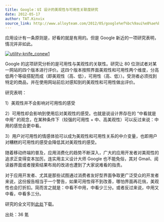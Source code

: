 ```yaml
---
title: Google：UI 设计的美观性与可用性关联度研究
date: 2012-05-17
author: TAT.Kinvix
source_link: http://www.alloyteam.com/2012/05/google%ef%bc%9aui%e8%ae%be%e8%ae%a1%e7%9a%84%e7%be%8e%e8%a7%82%e6%80%a7%e4%b8%8e%e5%8f%af%e7%94%a8%e6%80%a7%e5%85%b3%e8%81%94%e5%ba%a6%e7%a0%94%e7%a9%b6/
---
```


<!-- {% raw %} - for jekyll -->

应用设计有一条原则是，好看的就是有用的。但是 Google 新近的一项研究表明，情况并非如此。

[![](http://www.alloyteam.com/wp-content/uploads/auto_save_image/2012/05/085305pPk.jpg "utility-knife_conew1")](http://www.alloyteam.com/?attachment_id=109695)

Google 的这项研究分析的是可用性与美观性的关联性。研究让 80 位测试者对某一网站的四个版本进行评价。这四个版本按照界面美观性和可用性两个维度，分高低两个等级搭配而成（即美观性（高、低），可用性（高、低））。受测者必须找到特定的商品，并在使用网站前后对感知到的美观性和可用性做出评价。

研究表明：

1）美观性并不会影响对可用性的感受

2）可用性却会影响到使用后对美观性的感受。也就是说设计界存在的 “中看就是中用” 的观念，在某种条件下（较强的可用性 + 中、高美观性）可以反过来说：中用的感觉会更中看。

3）用户对可用性的情感体验可以成为美观性和可用性关系的中介变量，也即用户对糟糕的可用性的感受会降低其对美观性的感受。

随着移动终端的普及，应用消费化的趋势不断深入，广大的应用开发者对美观性的追求正变得变本加厉。连实用主义设计大师 Google 也不能免俗，其对 Gmail、阅读器界面或者搜索结果布局的改进也遭到了大家说难看的指责。

对于应用开发者、尤其是那些试图通过消费者友好型界面争取更广泛受众的开发者来说，这份报告相当于一个警告，如果可用性得不到改善，哪怕界面再花俏，美观性也会打折扣。简而言之就是：中看不中用，中看少三分。或者反过来说，中用又中看，中看多三分。

研究的全文可到[此处](http://t.cn/zOnYFJ4)下载。

出处：36 氪

<!-- {% endraw %} - for jekyll -->